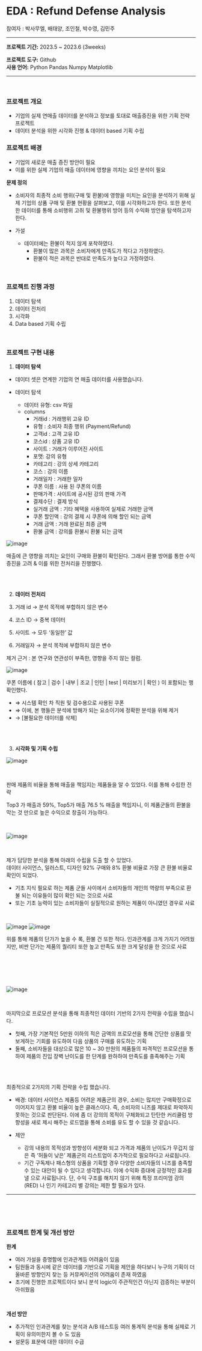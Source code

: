 # EDA : Refund Defense Analysis

참여자 : 박사무엘, 배태양, 조인철, 박수영, 김민주

---

**프로젝트 기간:** 2023.5 ~ 2023.6 (3weeks)

**프로젝트 도구:** Github  
**사용 언어:** Python Pandas Numpy Matplotlib

---

<br>

### ****프로젝트 개요****

- 기업의 실제 연매출 데이터를 분석하고 정보를 토대로 매출증진을 위한 기획 전략 프로젝트
- 데이터 분석을 위한 시각화 진행 & 데이터 based 기획 수립

### 프로젝트 배경

- 기업의 새로운 매출 증진 방안이 필요
- 이를 위한 실제 기업의 매출 데이터에 영향을 끼치는 요인 분석이 필요



**문제 정의**


-  소비자의 최종적 소비 행위(구매 및 환불)에 영향을 미치는 요인을 분석하기 위해 실제 기업의 상품 구매 및 환불 현황을 살펴보고, 이를 시각화하고자 한다.
또한 분석한 데이터를 통해 소비행위 고취 및 환불행위 방어 등의 수익화 방안을 탐색하고자 한다.

- 가설
    + 데이터에는 환불이 적지 않게 포착하였다.
      * 환불이 많은 과목은 소비자에게 만족도가 적다고 가정하였다.
      * 환불이 적은 과목은 반대로 만족도가 높다고 가정하였다.

<br/>

### 프로젝트 진행 과정

1. 데이터 탐색
2. 데이터 전처리
3. 시각화
4. Data based 기획 수립

<br/>

### 프로젝트 구현 내용

1. **데이터 탐색**

- 데이터 셋은 연계한 기업의 연 매출 데이터를 사용했습니다.

-  데이터 탐색
    + 데이터 유형: csv 파일
    + columns
        * 거래id : 거래행위 고유 ID
        * 유형 : 소비자 최종 행위 (Payment/Refund)
        * 고객id : 고객 고유 ID
        * 코스id : 상품 고유 ID
        * 사이트 : 거래가 이루어진 사이트
        * 포맷: 강의 유형
        * 카테고리 : 강의 상세 카테고리
        * 코스 : 강의 이름
        * 거래일자 : 거래한 일자
        * 쿠폰 이름 : 사용 된 쿠폰의 이름
        * 판매가격 : 사이트에 공시된 강의 판매 가격
        * 결제수단 : 결제 방식
        * 실거래 금액 : 기타 혜택을 사용하여 실제로 거래한 금액
        * 쿠폰 할인액 : 강의 결제 시 쿠폰에 의해 할인 되는 금액
        * 거래 금액 : 거래 완료된 최종 금액
        * 환불 금액 : 강의를 환불시 환불 되는 금액


![image](./asset/data%20eda.png)

매출에 큰 영향을 끼치는 요인이 구매와 환불이 확인된다.
그래서 환불 방어를 통한 수익 증진을 고려 & 이를 위한 전처리을 진행했다.

<br><br>

2. **데이터 전처리**


1. 거래 id → 분석 목적에 부합하지 않은 변수 
2. 코스 ID → 중복 데이터
3. 사이트 →  모두 ‘동일한’ 값
4. 거래일자 →  분석 목적에 부합하지 않은 변수 

제거 근거  : 본 연구와 연관성이 부족한, 영향을 주지 않는 컬럼.

![image](./asset/data_preprocess.png)

쿠폰 이름에 ( 참고 | 검수 | 내부 | 조교 | 인턴 | test | 미리보기 | 확인 ) 이 포함되는 행 확인했다.
- ⇒ 시스템 확인 차 직원 및 검수용으로 사용된 쿠폰
- ⇒ 이에,  본 행들은 분석에 방해가 되는 요소이기에 정확한 분석을 위해 제거 
- → [불필요한 데이터를 삭제]

<br><br>

3. **시각화 및 기획 수립**

![image](./asset/visual.png)

<br>

판매 제품의 비율을 통해 매출을 책임지는 제품들을 알 수 있었다. 이를 통해 수립한 전략

Top3 가 매출과 59%, Top5가 매출 76.5 % 매출을 책임지니, 이 제품군들의 환불을 막는 것 만으로 높은 수익으로 창출이 가능하다.

<br/>

![image](./asset/refund.png)

<br>

제가 담당한 분석을 통해 아래의 수립을 도출 할 수 있었다.  
데이터 사이언스, 일러스트, 디자인 92% 구매와 8% 환불 비율로 가장 큰 환불 비율로 확인이 되었다.
- 기초 지식 필요로 하는 제품 군들 사이에서 소비자들의 개인의 역량의 부족으로 환불 되는 이유들이 많이 확인 되는 것으로 사료
- 또는 기초 능력이 있는 소비자들이 실질적으로 원하는 제품이 아니였던 경우로 사료

<br/>

![image](./asset/price1.png)
![image](./asset/price2.png)

위를 통해 제품의 단가가 높을 수 록, 환불 건 또한 적다.
인과관계를 크게 가지기 어려웠지만, 비싼 단가는 제품의 퀄리티 또한 높고 만족도 또한 크게 달성을 한 것으로 사료

<br><br><br><br>

![image](./asset/Coupon.png)

<br>

마지막으로 프로모션 분석을 통해 최종적인 데이터 기반의 2가지 전략을 수립을 했습니다.

- 첫째, 가장 기본적인 5만원 이하의 적은 금액의 프로모션을 통해 간단한 상품를 맛보게하는 기회를 유도하여 다음 상품의 구매를 유도하는 기획
- 둘째, 소비자들을 대상으로 많은 10 ~ 30 만원의 제품들의 파격적인 프로모션을 통하여 제품의 진입 장벽 난이도를 한 단계를 완하하여 만족도를 충족해주는 기획

<br><br>

최종적으로 2가지의 기획 전략을 수립 했습니다.

- 배경: 데이터 사이언스 제품등 어려운 제품군의 경우, 소비는 많지만 구매확정으로 이어지지 않고 환불 비율이 높은 클래스이다. 즉, 소비자의 니즈를 제대로 파악하지 못하는 것으로 판단된다. 이에 좀 더 강의의 목적이 구체화되고 탄탄한 커리큘럼 방향성을 새로 제시 해주는 로드맵을 통해 소비를 유도 할 수 있을 것 같습니다.

- 제안
    + 강의 내용의 목적성과 방향성이 세분화 되고 가격과 제품의 난이도가 무겁지 않은 즉 ‘허들이 낮은’ 제품군의 리스트업이 추가적으로 필요하다고 사료됩니다.
    + 기간 구독제나 패스형의 상품을 기획할 경우 다양한 소비자들의 니즈를 충족할 수 있는 대안이 될 수 있다고 생각합니다. 이에 수익화 증대에 긍정적인 효과를 낼 으로 사료됩니다. 단, 수익 구조를 해치지 않기 위해  특정 프리미엄 강의(RED) 나 인기 카테고리 별 강의는 제한 할 필요가 있다.
---

<br><br><br>

### 프로젝트 한계 및 개선 방안

**한계**

- 여러 가설을 증명함에 인과관계등 어려움이 있음
- 팀원들과 동시에 같은 데이터를 기반으로 기획을 제안을 하다보니 누구의 기획이 더 올바른 방향인지 찾는 등 커뮤케이션의 어려움이 존재 하였음
- 초기에 진행한 프로젝트이다 보니 분석 logic이 주관적인건 아닌지 검증하는 부분이 아쉬웠음

<br>

**개선 방안**

- 추가적인 인과관계를 찾는 분석과 A/B 테스트등 여러 통계적 분석을 통해 실제로 기획이 유의미한지 볼 수 도 있음
- 설문등 표분에 대한 데이터 수급
